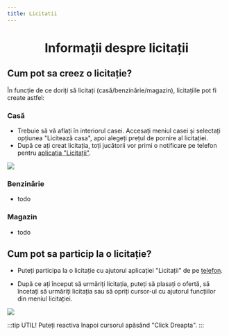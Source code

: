 ```yaml
---
title: Licitatii
---
```



# <center>Informații despre licitații</center>

## Cum pot sa creez o licitație?

În funcție de ce doriți să licitați (casă/benzinărie/magazin), licitațiile pot fi create astfel:

### Casă

- Trebuie să vă aflați în interiorul casei. Accesați meniul casei și selectați opțiunea "Licitează casa", apoi alegeți prețul de pornire al licitației.
- După ce ați creat licitația, toți jucătorii vor primi o notificare pe telefon pentru [aplicația "Licitații"](/general/telefon.html#aplicatia-licitatii).

![](https://i.imgur.com/VCBmZue.gif)

### Benzinărie

- todo

### Magazin

- todo

## Cum pot sa particip la o licitație?

- Puteți participa la o licitație cu ajutorul aplicației "Licitații" de pe [telefon](/general/telefon.html#aplicatia-licitatii).

- După ce ați început să urmăriți licitația, puteți să plasați o ofertă, să încetați să urmăriți licitația sau să opriți cursor-ul cu ajutorul funcțiilor din meniul licitației.

![](https://i.imgur.com/VUTfE0t.gif)

:::tip UTIL!
Puteți reactiva înapoi cursorul apăsând "Click Dreapta".
:::
